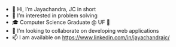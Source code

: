 - 👋 Hi, I’m Jayachandra, JC in short
- 👀 I’m interested in problem solving
- 🎓 Computer Science Graduate @ UF 🐊
- 💞️ I’m looking to collaborate on developing web applications
- 📫 I am available on https://www.linkedin.com/in/jayachandrajc/
<!---
JayachandraGunturu/JayachandraGunturu is a ✨ special ✨ repository because its `README.md` (this file) appears on your GitHub profile.
You can click the Preview link to take a look at your changes.
--->
